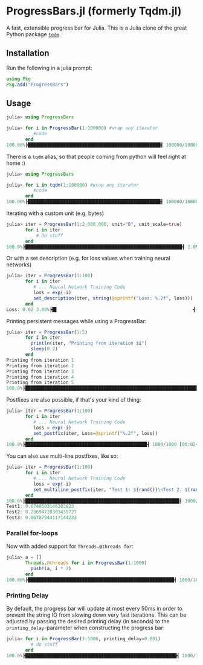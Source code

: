 # ProgressBars.jl (formerly Tqdm.jl)
A fast, extensible progress bar for Julia. This is a Julia clone of the great Python package  [`tqdm`](https://pypi.python.org/pypi/tqdm).

## Installation 

Run the following in a julia prompt:

```julia
using Pkg
Pkg.add("ProgressBars")
```

## Usage
```julia
julia> using ProgressBars

julia> for i in ProgressBar(1:100000) #wrap any iterator
          #code
       end
100.00%┣█████████████████████████████████████████████████┫ 100000/100000 [00:12<00:00 , 8616.43 it/s]
```
There is a `tqdm` alias, so that people coming from python will feel right at home :)

```julia
julia> using ProgressBars

julia> for i in tqdm(1:100000) #wrap any iterator
          #code
       end
100.00%┣█████████████████████████████████████████████████┫ 100000/100000 [00:12<00:00 , 8616.43 it/s]
```

Iterating with a custom unit (e.g. bytes)
```julia
julia> iter = ProgressBar(1:2_000_000, unit="B", unit_scale=true)
       for i in iter
           # Do stuff
       end
100.0%┣██████████████████████████████████████████████████████████┫ 2.0MB/2.0MB [00:00<00:00, 4.8MB/s]
```


Or with a set description (e.g. for loss values when training neural networks)
```julia
julia> iter = ProgressBar(1:100)
       for i in iter
          # ... Neural Network Training Code
          loss = exp(-i)
          set_description(iter, string(@sprintf("Loss: %.2f", loss)))
       end
Loss: 0.02 3.00%┣█▌                                                  ┫ 3/100 00:00<00:02, 64.27 it/s]
```

Printing persistent messages while using a ProgressBar:
```julia
julia> iter = ProgressBar(1:5)
       for i in iter
         println(iter, "Printing from iteration $i")
         sleep(0.2)
       end
Printing from iteration 1
Printing from iteration 2
Printing from iteration 3
Printing from iteration 4
Printing from iteration 5
100.0%┣█████████████████████████████████████████████████████████████████┫ 5/5 [00:03<00:00, 1.5 it/s]
```

Postfixes are also possible, if that's your kind of thing:
```julia
julia> iter = ProgressBar(1:100)
       for i in iter
          # ... Neural Network Training Code
          loss = exp(-i)
          set_postfix(iter, Loss=@sprintf("%.2f", loss))
       end
100.0%┣█████████████████████████████████████████████┫ 1000/1000 [00:02<00:00, 420.4 it/s, Loss: 0.37]
```
You can also use multi-line postfixes, like so:
```julia
julia> iter = ProgressBar(1:100)
       for i in iter
          # ... Neural Network Training Code
          loss = exp(-i)
          set_multiline_postfix(iter, "Test 1: $(rand())\nTest 2: $(rand())\nTest 3: $loss)")
       end
100.0%┣█████████████████████████████████████████████████████████┫ 1000/1000 [00:02<00:00, 420.4 it/s]
Test1: 0.6740503146383823
Test2: 0.23694728303439727
Test3: 0.06787944117144233
```

### Parallel for-loops

Now with added support for `Threads.@threads for`:

```julia
julia> a = []
       Threads.@threads for i in ProgressBar(1:1000)
         push!(a, i * 2)
       end
100.00%┣██████████████████████████████████████████████████████┫ 1000/1000 00:00<00:00, 28753.50 it/s]
```


### Printing Delay

By default, the progress bar will update at most every 50ms in order to prevent the string IO from slowing down very fast iterations.
This can be adjusted by passing the desired printing delay (in seconds) to the `printing_delay`-parameter when constructing the progress bar:

```julia
julia> for i in ProgressBar(1:1000, printing_delay=0.001)
         # do stuff
       end
100.0%┣████████████████████████████████████████████████████████┫ 1000/1000 [00:00<00:00, 3006.8 it/s]
```

